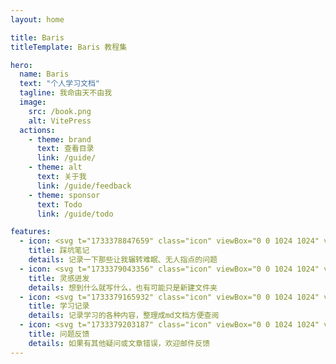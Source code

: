 ```yaml
---
layout: home

title: Baris
titleTemplate: Baris 教程集

hero:
  name: Baris
  text: "个人学习文档"
  tagline: 我命由天不由我
  image:
    src: /book.png
    alt: VitePress
  actions:
    - theme: brand
      text: 查看目录
      link: /guide/
    - theme: alt
      text: 关于我
      link: /guide/feedback
    - theme: sponsor
      text: Todo
      link: /guide/todo

features:
  - icon: <svg t="1733378847659" class="icon" viewBox="0 0 1024 1024" version="1.1" xmlns="http://www.w3.org/2000/svg" p-id="3570" width="200" height="200"><path d="M825.2 764.9H525.4c-14.4 0-26-11.6-26-26 0 14.4-11.6 26-26 26H173.6c-14.4 0-26-11.6-26-26v37c0 14.4 11.6 26 26 26h299.8c14.4 0 26-11.6 26-26 0 14.4 11.6 26 26 26h299.8c14.4 0 26-11.6 26-26v-37c0 14.3-11.6 26-26 26z" fill="#2EA7E0" p-id="3571"></path><path d="M825.2 279.9H525.4c-14.4 0-26 11.6-26 26 0-14.4-11.6-26-26-26H173.6c-14.4 0-26 11.6-26 26v10c0-14.4 11.6-26 26-26h299.8c14.4 0 26 11.6 26 26 0-14.4 11.6-26 26-26h299.8c14.4 0 26 11.6 26 26v-10c0-14.4-11.6-26-26-26zM643.5 667.3l-9.3 28.1c-4.5-2.1-7.3-7.3-5.5-12.7l14.8-44.7c0.7-2.2 1.9-4.1 3.5-5.7l204.2-204.2v-85.2c0-14.4-11.6-26-26-26H525.4c-14.4 0-26 11.6-26 26 0-14.4-11.6-26-26-26H173.6c-14.4 0-26 11.6-26 26v396c0 14.4 11.6 26 26 26h299.8c14.4 0 26-11.6 26-26 0 14.4 11.6 26 26 26h299.8c14.4 0 26-11.6 26-26V457.4L647 661.6c-1.6 1.6-2.8 3.5-3.5 5.7z" fill="#F7F8F8" p-id="3572"></path><path d="M641.8 695.8l22.7-7.5 22.1-7.3c2.2-0.7 4.1-1.9 5.7-3.5l209.2-209.2-12.6-12.6-7.7-7.7c-5.7-5.7-14.9-5.7-20.5 0L647 661.6c-1.6 1.6-2.8 3.6-3.5 5.7l-9.3 28.1c2.3 1 4.9 1.3 7.6 0.4z" fill="#F7F8F8" p-id="3573"></path><path d="M270.9 542m-16 0a16 16 0 1 0 32 0 16 16 0 1 0-32 0Z" fill="#3E3A39" p-id="3574"></path><path d="M238.9 568.7m-16 0a16 16 0 1 0 32 0 16 16 0 1 0-32 0Z" fill="#EF6676" p-id="3575"></path><path d="M410.6 568.7m-16 0a16 16 0 1 0 32 0 16 16 0 1 0-32 0Z" fill="#EF6676" p-id="3576"></path><path d="M378.6 542m-16 0a16 16 0 1 0 32 0 16 16 0 1 0-32 0Z" fill="#3E3A39" p-id="3577"></path><path d="M350 552.7h-50.6c-3.9 0-6.7 3.7-5.8 7.5 1.8 7.5 6.3 14 12.3 18.4 5.3 3.8 11.8 6.1 18.8 6.1s13.5-2.3 18.8-6.1c6.1-4.4 10.5-10.9 12.3-18.4 1-3.8-1.9-7.5-5.8-7.5z" fill="#3E3A39" p-id="3578"></path><path d="M324.7 568.7c-7 0-13.3 3.2-17.5 8.2-0.8 0.9-0.5 2.3 0.5 3 4.9 3.1 10.7 4.9 17 4.9 6.2 0 12.1-1.8 17-4.9 1-0.6 1.3-2 0.5-3-4.2-5-10.5-8.2-17.5-8.2z" fill="#E4847F" p-id="3579"></path><path d="M692.3 677.5c-1.6 1.6-3.6 2.8-5.7 3.5l-22.1 7.3c1.3 5.6 7.2 9.5 13.3 7.5l44.7-14.8c2.2-0.7 4.1-1.9 5.7-3.5l122.9-122.9v-36L692.3 677.5z" fill="#2EA7E0" p-id="3580"></path><path d="M215 852.1h-8.4v-8.4c0-2.1-1.7-3.8-3.8-3.8s-3.8 1.7-3.8 3.8v8.4h-8.4c-2.1 0-3.8 1.7-3.8 3.8s1.7 3.8 3.8 3.8h8.4v8.4c0 2.1 1.7 3.8 3.8 3.8s3.8-1.7 3.8-3.8v-8.4h8.4c2.1 0 3.8-1.7 3.8-3.8s-1.7-3.8-3.8-3.8zM187.8 257.2c2.4 2.4 6.3 2.4 8.8 0l9.6-9.6 9.6 9.6c2.4 2.4 6.3 2.4 8.8 0 2.4-2.4 2.4-6.3 0-8.8l-9.6-9.6 9.6-9.6c2.4-2.4 2.4-6.3 0-8.8-2.4-2.4-6.3-2.4-8.8 0l-9.6 9.6-9.6-9.6c-2.4-2.4-6.3-2.4-8.8 0-2.4 2.4-2.4 6.3 0 8.8l9.6 9.6-9.6 9.6c-2.4 2.4-2.4 6.4 0 8.8zM756.2 844.9c-11.6 0-21 9.4-21 21s9.4 21 21 21 21-9.4 21-21-9.4-21-21-21z m0 32c-6.1 0-11-4.9-11-11s4.9-11 11-11 11 4.9 11 11-4.9 11-11 11zM851.6 183.6c2.3 0 4.2-1.9 4.2-4.2V166c0-2.3-1.9-4.2-4.2-4.2-2.3 0-4.2 1.9-4.2 4.2v13.4c0 2.3 1.9 4.2 4.2 4.2zM851.6 223.7c2.3 0 4.2-1.9 4.2-4.2v-13.4c0-2.3-1.9-4.2-4.2-4.2-2.3 0-4.2 1.9-4.2 4.2v13.4c0 2.3 1.9 4.2 4.2 4.2zM867.5 214.6c0.8 0.8 1.9 1.2 3 1.2s2.1-0.4 3-1.2c1.6-1.6 1.6-4.3 0-5.9l-9.4-9.4c-1.6-1.6-4.3-1.6-5.9 0-1.6 1.6-1.6 4.3 0 5.9l9.3 9.4zM839.2 186.3c0.8 0.8 1.9 1.2 3 1.2s2.1-0.4 3-1.2c1.6-1.6 1.6-4.3 0-5.9l-9.4-9.4c-1.6-1.6-4.3-1.6-5.9 0-1.6 1.6-1.6 4.3 0 5.9l9.3 9.4zM839.2 199.3l-9.4 9.4c-1.6 1.6-1.6 4.3 0 5.9 0.8 0.8 1.9 1.2 3 1.2s2.1-0.4 3-1.2l9.4-9.4c1.6-1.6 1.6-4.3 0-5.9-1.7-1.7-4.4-1.7-6 0zM861.1 187.5c1.1 0 2.1-0.4 3-1.2l9.4-9.4c1.6-1.6 1.6-4.3 0-5.9-1.6-1.6-4.3-1.6-5.9 0l-9.4 9.4c-1.6 1.6-1.6 4.3 0 5.9 0.7 0.8 1.8 1.2 2.9 1.2zM860.8 192.8c0 2.3 1.9 4.2 4.2 4.2h13.4c2.3 0 4.2-1.9 4.2-4.2 0-2.3-1.9-4.2-4.2-4.2H865c-2.3 0-4.2 1.9-4.2 4.2zM824.9 196.9h13.4c2.3 0 4.2-1.9 4.2-4.2 0-2.3-1.9-4.2-4.2-4.2h-13.4c-2.3 0-4.2 1.9-4.2 4.2 0 2.4 1.9 4.2 4.2 4.2z" fill="#036EB8" p-id="3581"></path><path d="M138.8 895.7m-8.9 0a8.9 8.9 0 1 0 17.8 0 8.9 8.9 0 1 0-17.8 0Z" fill="#036EB8" p-id="3582"></path><path d="M871.6 913.5m-8.9 0a8.9 8.9 0 1 0 17.8 0 8.9 8.9 0 1 0-17.8 0Z" fill="#036EB8" p-id="3583"></path><path d="M293.4 210.8m-8.9 0a8.9 8.9 0 1 0 17.8 0 8.9 8.9 0 1 0-17.8 0Z" fill="#036EB8" p-id="3584"></path><path d="M147.6 437.7c5.5 0 10-4.5 10-10v-20.6c0-5.5-4.5-10-10-10s-10 4.5-10 10v20.6c0 5.5 4.5 10 10 10zM147.6 385c5.5 0 10-4.5 10-10v-59.1c0-8.8 7.2-16 16-16h299.8c8.8 0 16 7.2 16 16v361.6c0 5.5 4.5 10 10 10s10-4.5 10-10V315.9c0-8.8 7.2-16 16-16h299.8c8.8 0 16 7.2 16 16v77.5c0 5.5 4.5 10 10 10s10-4.5 10-10v-77.5c0-19.9-16.1-36-36-36H525.4c-10.2 0-19.4 4.3-26 11.1-6.6-6.9-15.8-11.1-26-11.1H173.6c-19.9 0-36 16.1-36 36V375c0 5.5 4.5 10 10 10z" fill="#036EB8" p-id="3585"></path><path d="M851.2 717.9c-5.5 0-10 4.5-10 10v48c0 8.8-7.2 16-16 16H525.4c-8.8 0-16-7.2-16-16v-67.6c0-5.5-4.5-10-10-10s-10 4.5-10 10v67.6c0 8.8-7.2 16-16 16H173.6c-8.8 0-16-7.2-16-16v-317c0-5.5-4.5-10-10-10s-10 4.5-10 10v317c0 19.9 16.1 36 36 36h299.8c10.2 0 19.4-4.3 26-11.1 6.6 6.9 15.8 11.1 26 11.1h299.8c19.9 0 36-16.1 36-36v-48c0-5.6-4.5-10-10-10zM851.2 541.4c-5.5 0-10 4.5-10 10v141.5c0 5.5 4.5 10 10 10s10-4.5 10-10V551.4c0-5.6-4.5-10-10-10zM797.7 407.1c0-5.5-4.5-10-10-10H637.1c-5.5 0-10 4.5-10 10s4.5 10 10 10h150.6c5.6 0 10-4.5 10-10zM562.9 417.1h47.7c5.5 0 10-4.5 10-10s-4.5-10-10-10h-47.7c-5.5 0-10 4.5-10 10s4.5 10 10 10z" fill="#036EB8" p-id="3586"></path><path d="M562.9 589.9c-5.5 0-10 4.5-10 10s4.5 10 10 10h65.3c5.5 0 10-4.5 10-10s-4.5-10-10-10h-65.3zM212.3 686.3c-5.5 0-10 4.5-10 10s4.5 10 10 10h224.8c5.5 0 10-4.5 10-10s-4.5-10-10-10H212.3zM735.2 504.2c0-5.5-4.5-10-10-10H562.9c-5.5 0-10 4.5-10 10s4.5 10 10 10h162.3c5.5 0 10-4.5 10-10zM912.9 436.3l-24.7-24.7c-9.6-9.6-25.1-9.6-34.7 0l-9 9L640 625.2c-2.7 2.7-4.7 6-5.9 9.6l-14.8 44.7c-0.7 2.2-1.1 4.5-1 6.7H563c-5.5 0-10 4.5-10 10s4.5 10 10 10h64c1.7 0 3.4-0.4 4.8-1.2 2.2 0.8 4.5 1.2 6.9 1.2 2.1 0 4.3-0.3 6.4-1l44.7-14.8c3.6-1.2 6.9-3.2 9.6-5.9l159.3-159.3 54.3-54.3c9.5-9.5 9.5-25-0.1-34.6z m-274.2 250c-0.1 0-0.2 0.1-0.4-0.1s-0.1-0.2-0.1-0.4l12-36.3 24.7 24.7-36.2 12.1z m260.1-229.5l-54.3 54.3-152.2 152.3-31.1-31.1 197.5-197.5 9-9c1.8-1.8 4.6-1.8 6.4 0l24.7 24.7c1.8 1.7 1.8 4.6 0 6.3z" fill="#036EB8" p-id="3587"></path></svg>
    title: 踩坑笔记
    details: 记录一下那些让我辗转难眠、无人指点的问题
  - icon: <svg t="1733379043356" class="icon" viewBox="0 0 1024 1024" version="1.1" xmlns="http://www.w3.org/2000/svg" p-id="7293" width="200" height="200"><path d="M589.5 485.7c-8-5.9-24-3.4-41.2 5.6 13.5 14.5 22.7 30.7 24.1 46.5 3.3 37.6-24.6 65.4-53.8 73.4-29.1 8.1-57.3-4.2-69.9-30.4-13.6-28.4-2.3-59.5 17.1-85-5.3-2.1-10.7-3.8-16.3-5-26.6-5.4-34 6.9-36.7 11.6-20.7 34.8 1.2 61.3 36.8 97.6 11.7 11.9 22.8 23.2 29.6 34.7 6.7 11.3 11.8 24.1 15.8 37.6 13.5-1.9 27.3-2.1 41-0.9 5.3-26.5 14.7-52.4 30.9-72.3 25.1-30.8 39.4-65.8 36.6-89.2-1.5-10.4-5.8-18.1-14-24.2z" fill="#FDBA3E" p-id="7294"></path><path d="M505.3 562c8.6-2.2 17.4-10.3 16.8-19.5-0.4-3.9-5.2-10.8-12.8-18.5-12.7 15.2-17 28.9-14.4 34.6 1 2 2.6 5.4 10.4 3.4z" fill="#FDBA3E" p-id="7295"></path><path d="M782.1 464.7c2-77.8-71.8-225.8-252.4-235.1C477 227 266.9 241.2 240.2 452c-22 173.7 62.8 234 129.6 275.1 5.7 3.5 13 6.6 21.4 9.4 12.4-22.4 30.9-39.2 53.1-49.9-2.7-9.9-6-19.2-10.4-27-3.6-6.2-12.8-15.9-21.7-25.3-31.9-33.5-85.3-89.6-41.8-160.2 19.2-31.2 53.5-43.5 94.2-33.4 13.9 3.4 28.5 9.4 42.2 17.3 42.3-29.1 86.6-33.8 115.5-11.3 18.9 14.7 30.3 35.2 32.8 59.3 4 37.7-14.5 85.1-49.6 126.8-10.6 12.6-17 31.1-21.1 51.1 21.8 9.1 39.9 23.3 52.4 41.1 4.1-2.1 8-4.2 11.5-6.5 44.4-29.7 129.2-72 133.8-253.8z" fill="#FDBA3E" p-id="7296"></path><path d="M391.2 736.5c-5.9 10.7-10.8 22.2-13.3 35.7-6.9 37.2 15.7 157.1 135.7 156.4 131.6-0.7 152.5-100 138.5-170.1-2.5-12.6-8.3-23.4-15.3-33.4-61.9 31.3-184.9 31.3-245.6 11.4z" fill="#FF5069" p-id="7297"></path><path d="M584.3 683.9c4.1-20 10.6-38.5 21.1-51.1C640.5 591 659 543.6 655 506c-2.5-24.1-13.9-44.6-32.8-59.3C593.3 424.2 549 429 506.7 458c-13.8-7.9-28.3-13.9-42.2-17.3-40.7-10.1-75 2.2-94.2 33.4-43.4 70.6 10 126.6 41.8 160.2 8.9 9.3 18.1 19 21.7 25.3 4.4 7.7 7.7 17.1 10.4 27-22.2 10.7-40.7 27.5-53.1 49.9 60.7 20 183.7 20 245.6-11.4-12.4-17.9-30.5-32.1-52.4-41.2z m-75-160c7.6 7.7 12.3 14.7 12.8 18.5 0.6 9.2-8.2 17.3-16.8 19.5-7.8 2.1-9.4-1.4-10.4-3.5-2.5-5.6 1.7-19.3 14.4-34.5z m25.1 147.9c-13.6-1.3-27.4-1.4-41 0.3-3.8-13.5-8.7-26.4-15.2-37.8-6.6-11.6-17.5-23.1-29-35.2-35.1-36.9-56.6-63.7-35.3-98.2 2.9-4.6 10.5-16.8 36.9-11 5.5 1.2 11 3 16.2 5.2-19.8 25.2-31.6 56.2-18.4 84.7 12.2 26.4 40.2 39.1 69.4 31.5 29.3-7.5 57.6-34.9 55-72.6-1.1-15.9-10.1-32.1-23.4-46.9 17.3-8.7 33.4-11 41.3-5 8 6.2 12.3 14 13.4 24.4 2.5 23.4-12.4 58.2-38 88.6-16.4 19.8-26.2 45.5-31.9 72z" fill="#8F3694" p-id="7298"></path><path d="M174.7 619.1l-37.3 25.5c-15.5 10.6-19.4 31.8-8.8 47.3 6.6 9.6 17.3 14.8 28.1 14.8 6.6 0 13.3-1.9 19.2-6l37.3-25.5c15.5-10.6 19.4-31.8 8.8-47.3-10.6-15.5-31.8-19.5-47.3-8.8zM173.2 333.2c4.3 1.8 8.8 2.7 13.2 2.7 13.3 0 25.9-7.8 31.4-20.9 7.3-17.3-0.9-37.3-18.2-44.6L160 253.8c-17.3-7.3-37.3 0.8-44.6 18.2-7.3 17.3 0.9 37.3 18.2 44.6l39.6 16.6zM433.6 122.3c-4.2-18.3-22.5-29.6-40.8-25.5-18.3 4.3-29.7 22.5-25.4 40.8l9.2 39.8c3.6 15.7 17.6 26.3 33.1 26.3 2.6 0 5.2-0.3 7.7-0.9 18.3-4.3 29.7-22.5 25.4-40.8l-9.2-39.7zM697.1 150.1L670 186.8c-11.2 15.1-7.9 36.4 7.2 47.6 6.1 4.5 13.1 6.6 20.1 6.6 10.5 0 20.8-4.8 27.4-13.8l27.1-36.7c11.2-15.1 7.9-36.4-7.2-47.6-15.1-11.1-36.4-7.9-47.5 7.2zM912 398.9c-5.6-18-24.8-27.9-42.6-22.3l-46.7 14.6c-17.9 5.6-27.9 24.7-22.3 42.6 4.5 14.6 18 23.9 32.5 23.9 3.4 0 6.8-0.5 10.1-1.6l46.7-14.6c17.9-5.6 27.9-24.7 22.3-42.6zM857.2 643L813 628.3c-17.8-5.9-37.1 3.7-43 21.5-5.9 17.8 3.7 37.1 21.5 43.1l44.2 14.7c3.6 1.2 7.2 1.8 10.8 1.8 14.3 0 27.5-9 32.3-23.3 5.9-17.9-3.7-37.2-21.6-43.1z" fill="#FDBA3E" p-id="7299"></path></svg>
    title: 灵感迸发
    details: 想到什么就写什么，也有可能只是新建文件夹
  - icon: <svg t="1733379165932" class="icon" viewBox="0 0 1024 1024" version="1.1" xmlns="http://www.w3.org/2000/svg" p-id="10000" width="200" height="200"><path d="M821.5 981h-452C258.1 981 167 889.9 167 778.5v-284C167 383.1 258.1 292 369.5 292h452c111.4 0 202.5 91.1 202.5 202.5v284c0 111.4-91.1 202.5-202.5 202.5z" fill="#B9ADF6" p-id="10001"></path><path d="M784 928.4H241c-105.1 0-191-85.9-191-191V286.6c0-105 85.9-191 191-191h543c105 0 191 86 191 191V737.4c0 105.1-85.9 191-191 191z" fill="#2C45E5" p-id="10002"></path><path d="M241 928.4c-105.1 0-191-85.9-191-191V286.6c0-105 85.9-191 191-191h543c105 0 191 86 191 191C934.1 711 655.2 889.5 241 928.4z" fill="#475AEC" p-id="10003"></path><path d="M50 708.4V286.6c0-105 85.9-191 191-191h472C782 456 477 733 50 708.4z" fill="#747DF8" p-id="10004"></path><path d="M50 466.5V286.6c0-105 85.9-191 191-191h204.5C454.4 421.7 351 438 50 466.5z" fill="#8F92FE" p-id="10005"></path><path d="M641.9 304.2c-75.7 0-114.7 21.2-133.1 36-19.4-15.9-57.4-36-135.1-36-99.4-0.2-151.5 36.5-151.5 50.8v366.5c0 13.8 11.2 25.4 24.6 25.4 0 0 58.3-12.7 121.9-12.7 64.5 0 134.2 12.7 134.2 12.7 2 0 4.1 0 6.1-1.1 2 0 4.1 1.1 6.1 1.1 0 0 58.3-12.7 121.9-12.7 64.3 0.1 134 12.8 134 12.8 13.3 0 24.6-11.6 24.6-25.4V355.1c-0.1-18.5-67.9-54.2-153.7-50.9z m-169 291.4c0 7.4-8.2 12.7-18.4 12.7H292.7c-10.3 0-18.4-5.3-18.4-12.7v-12.7c0-7.4 8.2-12.7 18.4-12.7h161.7c10.3 0 18.4 5.3 18.4 12.7v12.7z m0-114.5c0 7.4-8.2 12.7-18.4 12.7H292.7c-10.3 0-18.4-5.3-18.4-12.7v-12.7c0-7.4 8.2-12.7 18.4-12.7h161.7c10.3 0 18.4 5.3 18.4 12.7v12.7z m289.8 215.1c0 13.8-11.2 12.7-24.6 12.7 0 0-50.2-12.7-97.3-12.7-44 0-85 12.7-85 12.7-13.3 0-24.6 1.1-24.6-12.7V380.5s19.4-26.5 72.7-35v199.2l49.1-38.2 49.1 38.2v-196c47.1 10.6 61.4 31.8 61.4 31.8v315.7h-0.8z" fill="#FFFFFF" p-id="10006"></path></svg>
    title: 学习记录
    details: 记录学习的各种内容，整理成md文档方便查阅
  - icon: <svg t="1733379203187" class="icon" viewBox="0 0 1024 1024" version="1.1" xmlns="http://www.w3.org/2000/svg" p-id="11995" width="200" height="200"><path d="M402.1 379.6H932c6.6 0 12 5.4 12 12v444c0 6.6-5.4 12-12 12h-67.3l40 89.2c1.9 4.3-2.7 8.6-6.9 6.3l-171.3-95.5H402.1c-6.6 0-12-5.4-12-12v-444c0-6.6 5.4-12 12-12z" fill="#FFFFFF" p-id="11996"></path><path d="M900.3 959.7c-3.5 0-7-0.9-10.2-2.7l-167.7-93.5H402.1c-15.4 0-28-12.6-28-28v-444c0-15.4 12.6-28 28-28H932c15.4 0 28 12.6 28 28v444c0 15.4-12.6 28-28 28h-42.6l29.9 66.7c3.7 8.2 1.7 17.9-5 24-3.9 3.6-8.9 5.5-14 5.5zM406.1 831.6h324.6l145.7 81.3-36.4-81.3h88v-436H406.1v436z m525.9-436z" fill="#00365B" p-id="11997"></path><path d="M642.6 489.9h58.6l87.8 248h-56.2l-16.4-51h-91.3l-16.8 51h-54.2l88.5-248z m-3.4 154.3h63.5l-31.3-97.6-32.2 97.6z" fill="#7E4AFF" p-id="11998"></path><path d="M621.7 80.2H91.8c-6.6 0-12 5.4-12 12v444c0 6.6 5.4 12 12 12H159l-40 89.2c-1.9 4.3 2.7 8.6 6.9 6.3l171.3-95.5h324.4c6.6 0 12-5.4 12-12v-444c0.1-6.6-5.3-12-11.9-12z" fill="#7E4AFF" p-id="11999"></path><path d="M123.5 660.4c-5.1 0-10.2-1.9-14.1-5.5-6.7-6.1-8.6-15.7-5-24l29.9-66.7H91.8c-15.4 0-28-12.6-28-28v-444c0-15.4 12.6-28 28-28h529.9c15.4 0 28 12.6 28 28v444c0 15.4-12.6 28-28 28H301.4l-167.7 93.5c-3.2 1.8-6.7 2.7-10.2 2.7zM95.8 532.2h88l-36.4 81.3 145.7-81.3h324.6v-436H95.8v436z m525.9-436z" fill="#00365B" p-id="12000"></path><path d="M469.4 362.6c-4.4 14.2-10.8 26-19.3 35.4l28.5 26.8-27 28.2-29.8-28.3c-9.1 5.5-17 9.4-23.6 11.7-11.1 3.7-24.4 5.6-39.9 5.6-32.3 0-59.1-9.6-80.2-28.9-25.6-23.2-38.4-57.3-38.4-102.3 0-45.3 13.1-79.6 39.4-102.8 21.4-19 48.1-28.4 79.9-28.4 32.1 0 59 10 80.8 30.1 25.1 23.2 37.7 55.7 37.7 97.4-0.1 22.1-2.8 40.6-8.1 55.5z m-94.1 33.3c3-0.8 6.9-2.2 11.6-4.2l-25.1-23.9 26.6-27.8 25.2 23.7c3.9-8.1 6.7-15.1 8.2-21.2 2.5-9.1 3.7-19.7 3.7-31.8 0-27.8-5.7-49.3-17.1-64.5-11.4-15.2-28-22.8-49.9-22.8-20.5 0-36.9 7.3-49.1 21.9-12.2 14.6-18.3 36.4-18.3 65.5 0 34 8.8 58.3 26.3 73 11.3 9.5 24.9 14.3 40.7 14.3 6 0 11.7-0.7 17.2-2.2z" fill="#FFFFFF" p-id="12001"></path></svg>
    title: 问题反馈
    details: 如果有其他疑问或文章错误，欢迎邮件反馈
---
```

<confetti />


